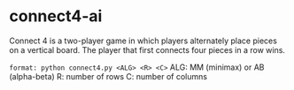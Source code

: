 # connect4-ai
Connect 4 is a two-player game in which players alternately place pieces on a vertical board. The player that first connects four pieces in a row wins.

```format: python connect4.py <ALG> <R> <C>```
ALG: MM (minimax) or AB (alpha-beta)
R: number of rows
C: number of columns